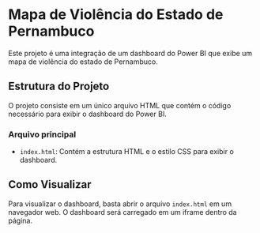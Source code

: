 # Mapa de Violência do Estado de Pernambuco

Este projeto é uma integração de um dashboard do Power BI que exibe um mapa de violência do estado de Pernambuco.

## Estrutura do Projeto

O projeto consiste em um único arquivo HTML que contém o código necessário para exibir o dashboard do Power BI.

### Arquivo principal

- `index.html`: Contém a estrutura HTML e o estilo CSS para exibir o dashboard.

## Como Visualizar

Para visualizar o dashboard, basta abrir o arquivo `index.html` em um navegador web. O dashboard será carregado em um iframe dentro da página.


